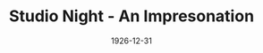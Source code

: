 ---
title: Studio Night - An Impresonation
date: 1926-12-31
opening_date: 1926-12-31
approx_date: year
closing_date:
layout: productions
playbill:
Theatre: Theatre Jacksonville
cast:
- Performer: E.S. Beauchamp-Nobbs
crew:
orchestra:
---